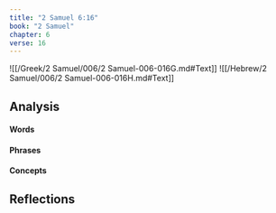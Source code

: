 ```yaml
---
title: "2 Samuel 6:16"
book: "2 Samuel"
chapter: 6
verse: 16
---
```

![[/Greek/2 Samuel/006/2 Samuel-006-016G.md#Text]]
![[/Hebrew/2 Samuel/006/2 Samuel-006-016H.md#Text]]

## Analysis

#### Words

#### Phrases

#### Concepts

## Reflections
